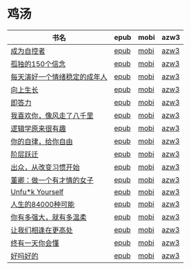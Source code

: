 # 鸡汤

| 书名 | epub | mobi | azw3 |
| --- | --- | --- | --- |
| [成为自控者](http://ct.dalanmei.com/f/31084289-572017851-61bcc0) | [epub](http://ct.dalanmei.com/f/31084289-572017851-61bcc0) | [mobi](http://ct.dalanmei.com/f/31084289-571732215-9172d2) | [azw3](http://ct.dalanmei.com/f/31084289-572083574-e19a5b) |
| [孤独的150个信念](http://ct.dalanmei.com/f/31084289-572090339-0a9220) | [epub](http://ct.dalanmei.com/f/31084289-572090339-0a9220) | [mobi](http://ct.dalanmei.com/f/31084289-571727962-9d7331) | [azw3](http://ct.dalanmei.com/f/31084289-572113693-5fca34) |
| [每天演好一个情绪稳定的成年人](http://ct.dalanmei.com/f/31084289-572107686-e4dbe2) | [epub](http://ct.dalanmei.com/f/31084289-572107686-e4dbe2) | [mobi](http://ct.dalanmei.com/f/31084289-571726678-5dded2) | [azw3](http://ct.dalanmei.com/f/31084289-572115362-c2fba9) |
| [向上生长](http://ct.dalanmei.com/f/31084289-572112561-e9f74a) | [epub](http://ct.dalanmei.com/f/31084289-572112561-e9f74a) | [mobi](http://ct.dalanmei.com/f/31084289-571723505-6b096d) | [azw3](http://ct.dalanmei.com/f/31084289-572116606-72549d) |
| [即答力](http://ct.dalanmei.com/f/31084289-572114357-926ce9) | [epub](http://ct.dalanmei.com/f/31084289-572114357-926ce9) | [mobi](http://ct.dalanmei.com/f/31084289-571713538-6874a6) | [azw3](http://ct.dalanmei.com/f/31084289-572129052-91597d) |
| [我喜欢你，像风走了八千里](http://ct.dalanmei.com/f/31084289-572115633-fdf0ac) | [epub](http://ct.dalanmei.com/f/31084289-572115633-fdf0ac) | [mobi](http://ct.dalanmei.com/f/31084289-571705788-330190) | [azw3](http://ct.dalanmei.com/f/31084289-572139111-771b36) |
| [逻辑学原来很有趣](http://ct.dalanmei.com/f/31084289-572116772-83b8cf) | [epub](http://ct.dalanmei.com/f/31084289-572116772-83b8cf) | [mobi](http://ct.dalanmei.com/f/31084289-571662451-356cc8) | [azw3](http://ct.dalanmei.com/f/31084289-572177024-ea7817) |
| [你的自律，给你自由](http://ct.dalanmei.com/f/31084289-572116890-27192f) | [epub](http://ct.dalanmei.com/f/31084289-572116890-27192f) | [mobi](http://ct.dalanmei.com/f/31084289-571658574-9ad2f2) | [azw3](http://ct.dalanmei.com/f/31084289-572177979-c2a358) |
| [阶层跃迁](http://ct.dalanmei.com/f/31084289-572117473-611aaf) | [epub](http://ct.dalanmei.com/f/31084289-572117473-611aaf) | [mobi](http://ct.dalanmei.com/f/31084289-571652800-fa7dd5) | [azw3](http://ct.dalanmei.com/f/31084289-572179920-55f080) |
| [出众，从改变习惯开始](http://ct.dalanmei.com/f/31084289-572119979-285edf) | [epub](http://ct.dalanmei.com/f/31084289-572119979-285edf) | [mobi](http://ct.dalanmei.com/f/31084289-571651872-2a539a) | [azw3](http://ct.dalanmei.com/f/31084289-572180050-a92f84) |
| [董卿：做一个有才情的女子](http://ct.dalanmei.com/f/31084289-571838353-9a5c69) | [epub](http://ct.dalanmei.com/f/31084289-571838353-9a5c69) | [mobi](http://ct.dalanmei.com/f/31084289-571549936-6bfddc) | [azw3](http://ct.dalanmei.com/f/31084289-572200609-a88f6e) |
| [Unfu*k Yourself](http://ct.dalanmei.com/f/31084289-571876637-4d709a) | [epub](http://ct.dalanmei.com/f/31084289-571876637-4d709a) | [mobi](http://ct.dalanmei.com/f/31084289-571551595-ec7277) | [azw3](http://ct.dalanmei.com/f/31084289-572202253-bcae91) |
| [人生的84000种可能](http://ct.dalanmei.com/f/31084289-571733520-acf0ac) | [epub](http://ct.dalanmei.com/f/31084289-571733520-acf0ac) | [mobi](http://ct.dalanmei.com/f/31084289-571613454-7e73ca) | [azw3](http://ct.dalanmei.com/f/31084289-571913109-2f6119) |
| [你有多强大，就有多温柔](http://ct.dalanmei.com/f/31084289-571778784-5c9b7b) | [epub](http://ct.dalanmei.com/f/31084289-571778784-5c9b7b) | [mobi](http://ct.dalanmei.com/f/31084289-571521822-0453a5) | [azw3](http://ct.dalanmei.com/f/31084289-571925187-ec332c) |
| [让我们相逢在更高处](http://ct.dalanmei.com/f/31084289-571806299-f9c14e) | [epub](http://ct.dalanmei.com/f/31084289-571806299-f9c14e) | [mobi](http://ct.dalanmei.com/f/31084289-571538052-c2d60f) | [azw3](http://ct.dalanmei.com/f/31084289-571991637-fa3ef8) |
| [终有一天你会懂](http://ct.dalanmei.com/f/31084289-571865911-4193e6) | [epub](http://ct.dalanmei.com/f/31084289-571865911-4193e6) | [mobi](http://ct.dalanmei.com/f/31084289-571551349-47f313) | [azw3](http://ct.dalanmei.com/f/31084289-572068190-6365c1) |
| [好吗好的](http://ct.dalanmei.com/f/31084289-571787109-4b66d6) | [epub](http://ct.dalanmei.com/f/31084289-571787109-4b66d6) | [mobi](http://ct.dalanmei.com/f/31084289-571453442-d2ad93) | [azw3](http://ct.dalanmei.com/f/31084289-571886418-69fe08) |
